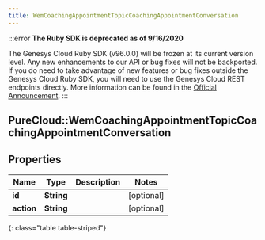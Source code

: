 ```yaml
---
title: WemCoachingAppointmentTopicCoachingAppointmentConversation
---
```


:::error
**The Ruby SDK is deprecated as of 9/16/2020**

The Genesys Cloud Ruby SDK (v96.0.0) will be frozen at its current version level. Any new enhancements to our API or bug fixes will not be backported. If you do need to take advantage of new features or bug fixes outside the Genesys Cloud Ruby SDK, you will need to use the Genesys Cloud REST endpoints directly. More information can be found in the [Official Announcement](https://developer.mypurecloud.com/forum/t/announcement-genesys-cloud-ruby-sdk-end-of-life/8850).
:::


## PureCloud::WemCoachingAppointmentTopicCoachingAppointmentConversation

## Properties

|Name | Type | Description | Notes|
|------------ | ------------- | ------------- | -------------|
| **id** | **String** |  | [optional] |
| **action** | **String** |  | [optional] |
{: class="table table-striped"}


